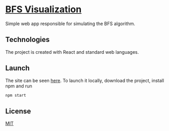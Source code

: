 # [BFS Visualization](https://yannvoytaa.github.io/react_visualizeBFS/)

Simple web app responsible for simulating the BFS algorithm.


## Technologies
The project is created with React and standard web languages.

## Launch
The site can be seen [here](https://yannvoytaa.github.io/react_visualizeBFS/). To launch it locally, download the project, install npm and run
```bash
npm start
```
## License
[MIT](https://choosealicense.com/licenses/mit/)
